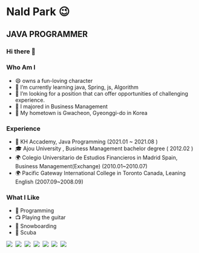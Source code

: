 

# Nald Park 😉

## JAVA PROGRAMMER

### Hi there 👋

### Who Am I
- 😄 owns a fun-loving character
- 🌱 I’m currently learning java, Spring, js, Algorithm
- 👯 I’m looking for a position that can offer opportunities of challenging experience.
- 🥇 I majored in Business Management
- 🚅 My hometown is Gwacheon, Gyeonggi-do in Korea

### Experience
- 💊 KH Accademy, Java Programming (2021.01 ~ 2021.08 )
- 🎓 Ajou University , Business Management  bachelor degree ( 2012.02 )
- 🌍 Colegio Universitario de Estudios Financieros in Madrid Spain, Business Management(Exchange) (2010.01~2010.07)
- 🌍 Pacific Gateway International College in Toronto Canada, Leaning English (2007.09~2008.09)

### What I Like
- 💬 Programming
- 📺 Playing the guitar
- 🔵 Snowboarding
- 🍕 Scuba


<img src="https://img.shields.io/badge/Java-507e9c?style=flat-square&logo=Java&logoColor=white"/></a>&nbsp;
<img src="https://img.shields.io/badge/jQuery-3766AB?style=flat-square&logo=jQuery&logoColor=white"/></a>&nbsp;
<img src="https://img.shields.io/badge/Javascript-f7df1e?style=flat-square&logo=Javascript&logoColor=black"/></a>&nbsp;
<img src="https://img.shields.io/badge/CSS3-116eb9?style=flat-square&logo=CSS3&logoColor=white"/></a>&nbsp;
<img src="https://img.shields.io/badge/html5-dd4d25?style=flat-square&logo=html5&logoColor=white"/></a>&nbsp;
<img src="https://img.shields.io/badge/SpringBoot-6aad3d?style=flat-square&logo=SpringBoot&logoColor=white"/></a>&nbsp;
<img src="https://img.shields.io/badge/Oracle-c14432?style=flat-square&logo=Oracle&logoColor=white"/></a>&nbsp;





